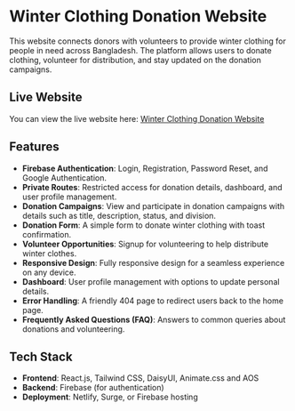# Winter Clothing Donation Website

This website connects donors with volunteers to provide winter clothing for people in need across Bangladesh. The platform allows users to donate clothing, volunteer for distribution, and stay updated on the donation campaigns.

## Live Website

You can view the live website here: [Winter Clothing Donation Website](https://app-gadget-heaven.netlify.app/)

## Features

-   **Firebase Authentication**: Login, Registration, Password Reset, and Google Authentication.
-   **Private Routes**: Restricted access for donation details, dashboard, and user profile management.
-   **Donation Campaigns**: View and participate in donation campaigns with details such as title, description, status, and division.
-   **Donation Form**: A simple form to donate winter clothing with toast confirmation.
-   **Volunteer Opportunities**: Signup for volunteering to help distribute winter clothes.
-   **Responsive Design**: Fully responsive design for a seamless experience on any device.
-   **Dashboard**: User profile management with options to update personal details.
-   **Error Handling**: A friendly 404 page to redirect users back to the home page.
-   **Frequently Asked Questions (FAQ)**: Answers to common queries about donations and volunteering.

## Tech Stack

-   **Frontend**: React.js, Tailwind CSS, DaisyUI, Animate.css and AOS
-   **Backend**: Firebase (for authentication)
-   **Deployment**: Netlify, Surge, or Firebase hosting
